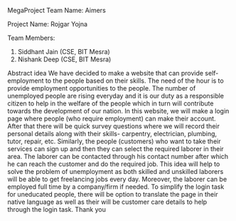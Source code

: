 MegaProject
Team Name: Aimers

Project Name: Rojgar Yojna

Team Members:
1) Siddhant Jain (CSE, BIT Mesra)
2) Nishank Deep (CSE, BIT Mesra)

Abstract idea
We have decided to make a website that can provide self-employment to the people based on their skills. The need of the hour is to provide employment opportunities to the people.  The number of unemployed people are rising everyday and it is our duty as a responsible citizen to help in the welfare of the people which in turn will contribute towards the development of our nation.
In this website, we will make a login page where people (who require employment) can make their account. After that there will be quick survey questions where we will record their personal details along with their skills- carpentry, electrician, plumbing, tutor, repair, etc.
Similarly, the people (customers) who want to take their services can sign up and then they can select the required laborer in their area. The laborer can be contacted through his contact number after which he can reach the customer and do the required job. 
This idea will help to solve the problem of unemployment as both skilled and unskilled laborers will be able to get freelancing jobs every day. Moreover, the laborer can be employed full time by a company/firm if needed. To simplify the login task for uneducated people, there will be option to translate the page in their native language as well as their will be customer care details to help through the login task.
Thank you 
